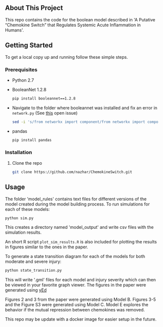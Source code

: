 
## About This Project

This repo contains the code for the boolean model described in 'A Putative “Chemokine Switch” that Regulates Systemic Acute Inflammation in Humans'. 


## Getting Started
To get a local copy up and running follow these simple steps.

### Prerequisites

* Python 2.7

* BooleanNet 1.2.8
  ```sh
  pip install booleannet==1.2.8
  ```
* Navigate to the folder where booleannet was installed and fix an error in ```network.py``` (See [this](https://github.com/devAbnull/booleannet/issues/1) open issue)
  ```sh
  sed -i 's/from networkx import component/from networkx import components/g' /path/to/boolean2/network.py
  ```
* pandas
  ```sh
  pip install pandas
  ```

### Installation

1. Clone the repo
   ```sh
   git clone https://github.com/nazhar/ChemokineSwitch.git
   ```

## Usage

The folder 'model_rules' contains text files for different versions of the model created during the model building process. To run simulations for each of these models:
```sh 
python sim.py
``` 
This creates a directory named 'model_output' and write csv files with the simulation results.

An short R script ```plot_sim_results.R``` is also included for plotting the results in figures similar to the ones in the paper.

To generate a state transition diagram for each of the models for both moderate and severe injury:

```sh 
python state_transition.py
```
This will write '.gml' files for each model and injury severity which can then be viewed in your favorite graph viewer. The figures in the paper were generated using [yEd](https://www.yworks.com/products/yed)

 
Figures 2 and 3 from the paper were generated using Model B. Figures 3-5 and the Figure S3 were generated using Model C. Model E explores the behavior if the mutual repression between chemokines was removed. 

This repo may be update with a docker image for easier setup in the future.